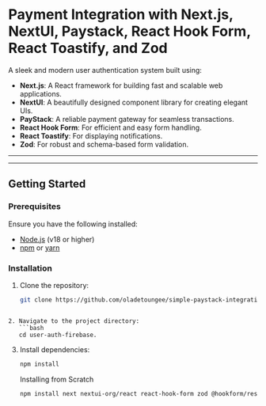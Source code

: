 # Payment Integration with Next.js, NextUI, Paystack, React Hook Form, React Toastify, and Zod

A sleek and modern user authentication system built using:

- **Next.js**: A React framework for building fast and scalable web applications.
- **NextUI**: A beautifully designed component library for creating elegant UIs.
- **PayStack**: A reliable payment gateway for seamless transactions.
- **React Hook Form**: For efficient and easy form handling.
- **React Toastify**: For displaying notifications.
- **Zod**: For robust and schema-based form validation.

---


---

## Getting Started

### Prerequisites

Ensure you have the following installed:
- [Node.js](https://nodejs.org/) (v18 or higher)
- [npm](https://www.npmjs.com/) or [yarn](https://yarnpkg.com/)

### Installation

1. Clone the repository:
   ```bash
   git clone https://github.com/oladetoungee/simple-paystack-integration
```

2. Navigate to the project directory:
   ```bash
   cd user-auth-firebase.
```
3. Install dependencies:

   ```bash
   npm install
   ```

   Installing from Scratch 
   ```bash
   npm install next nextui-org/react react-hook-form zod @hookform/resolvers react-toastify react-paystack

```

